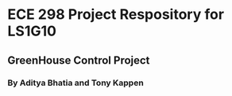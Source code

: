 # ECE 298 Project Respository for LS1G10

## GreenHouse Control Project

### By Aditya Bhatia and Tony Kappen 
